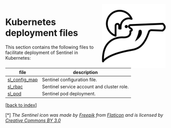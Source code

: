 <img src="./pics/sentinel_small.png" align="right" height="200" width="200"/>

# Kubernetes deployment files

This section contains the following files to facilitate deployment of Sentinel in Kubernetes:

| file | description |
|---|---|
| [sl_config_map](sl_config_map.yaml) | Sentinel configuration file. |
| [sl_rbac](sl_rbac.yaml) | Sentinel service account and cluster role. |
| [sl_pod](sl_pod.yaml) | Sentinel pod deployment. |

[[back to index](../readme.md)]

[*] _The Sentinel icon was made by [Freepik](https://www.freepik.com) from [Flaticon](https://www.flaticon.com) and is licensed by [Creative Commons BY 3.0](http://creativecommons.org/licenses/by/3.0)_